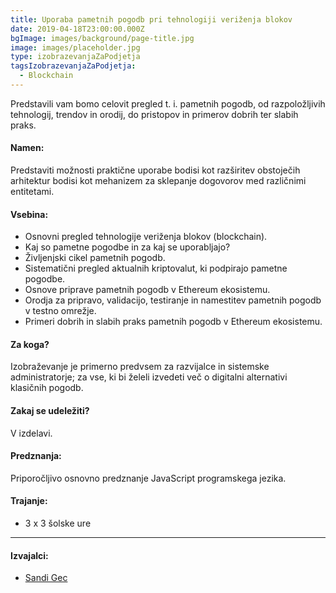 ```yaml
---
title: Uporaba pametnih pogodb pri tehnologiji veriženja blokov
date: 2019-04-18T23:00:00.000Z
bgImage: images/background/page-title.jpg
image: images/placeholder.jpg
type: izobrazevanjaZaPodjetja
tagsIzobrazevanjaZaPodjetja:
  - Blockchain
---
```

Predstavili vam bomo celovit pregled t. i. pametnih pogodb, od razpoložljivih tehnologij, trendov in orodij, do pristopov in primerov dobrih ter slabih praks.


#### Namen:

Predstaviti možnosti praktične uporabe bodisi kot razširitev obstoječih arhitektur bodisi kot mehanizem za sklepanje dogovorov med različnimi entitetami. 

#### Vsebina:

* Osnovni pregled tehnologije veriženja blokov (blockchain).
* Kaj so pametne pogodbe in za kaj se uporabljajo?
* Življenjski cikel pametnih pogodb.
* Sistematični pregled aktualnih kriptovalut, ki podpirajo pametne pogodbe.
* Osnove priprave pametnih pogodb v Ethereum ekosistemu.
* Orodja za pripravo, validacijo, testiranje in namestitev pametnih pogodb v testno omrežje.
* Primeri dobrih in slabih praks pametnih pogodb v Ethereum ekosistemu.

#### Za koga?

Izobraževanje je primerno predvsem za razvijalce in sistemske administratorje; za vse, ki bi želeli izvedeti več o digitalni alternativi klasičnih pogodb.

#### Zakaj se udeležiti?

V izdelavi.

#### Predznanja:

Priporočljivo osnovno predznanje JavaScript programskega jezika.

#### Trajanje:

* 3 x 3 šolske ure

- - -

#### Izvajalci:

* [Sandi Gec](https://akademijafri.si/izvajalci/sandi-gec/)

